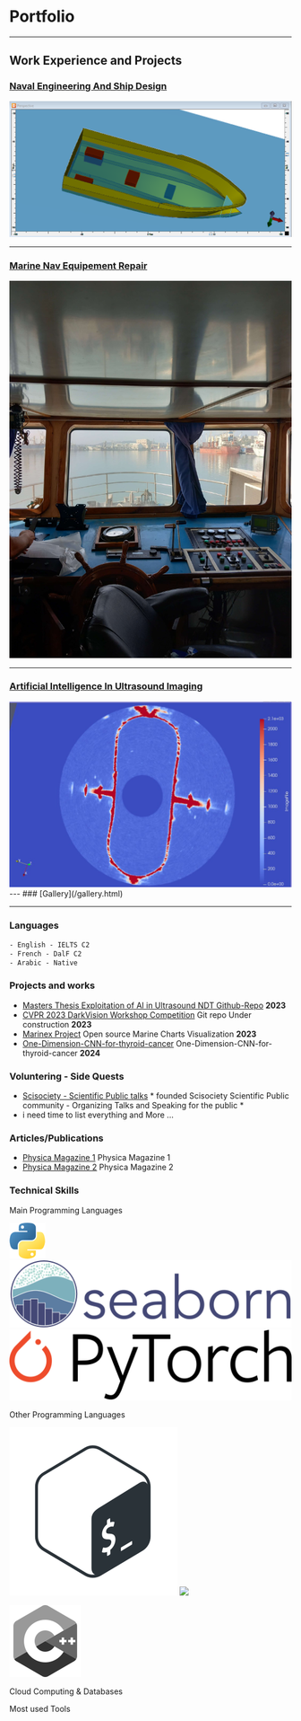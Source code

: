 # Portfolio 

---

## Work Experience and Projects

### [Naval Engineering And Ship Design](/page_2)
<img src="images/naval/model.png?raw=true"/>

---
### [Marine Nav Equipement Repair](/page_1)
<img src="images/Marine/1.jpg?raw=true"/>

---
### [Artificial Intelligence In Ultrasound Imaging ](/page_3)
<img src="images/AI/1.jpg?raw=true"/>
---
### [Gallery](/gallery.html)


---
### Languages

    - English - IELTS C2
    - French - DalF C2
    - Arabic - Native
  
### Projects and works

- [Masters Thesis Exploitation of AI in Ultrasound NDT Github-Repo](https://github.com/sahlidjouad/Masters-NDT-AI/) **2023**    
- [CVPR 2023 DarkVision Workshop Competition](https://www.cvpr2023-dl-ultrasound.com/) Git repo Under construction **2023**
- [Marinex Project](https://github.com/sahlidjouad/Marinex) Open source Marine Charts Visualization **2023**
- [One-Dimension-CNN-for-thyroid-cancer](https://github.com/sahlidjouad/One-Dimension-CNN-for-thyroid-cancer) One-Dimension-CNN-for-thyroid-cancer **2024**


### Voluntering - Side Quests
- [Scisociety - Scientific Public talks](https://www.instagram.com/scisociety/) * founded Scisociety Scientific Public community - Organizing Talks and Speaking for the public *
- i need time to list everything and More ...

### Articles/Publications

 - [Physica Magazine 1](https://www.calameo.com/read/0051282113d00f28ad4d2) Physica Magazine 1
 - [Physica Magazine 2](https://www.calameo.com/read/005128211073ff1b10349) Physica Magazine 2

### Technical Skills

Main Programming Languages

![](/images/logos/python.png)
![](/images/logos/seaborn.svg)
![](/images/logos/pytorch.svg)

Other Programming Languages

![](/images/logos/bash-greyscale.svg) ![](/images/logos/ruby-greyscale.svg)

![](/images/logos/cpp-greyscale.svg)

Cloud Computing & Databases


Most used Tools


